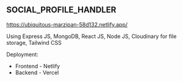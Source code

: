 ## SOCIAL_PROFILE_HANDLER

https://ubiquitous-marzipan-58d132.netlify.app/

Using Express JS, MongoDB, React JS, Node JS, Cloudinary for file storage, Tailwind CSS

Deployment:
- Frontend - Netlify
- Backend - Vercel
